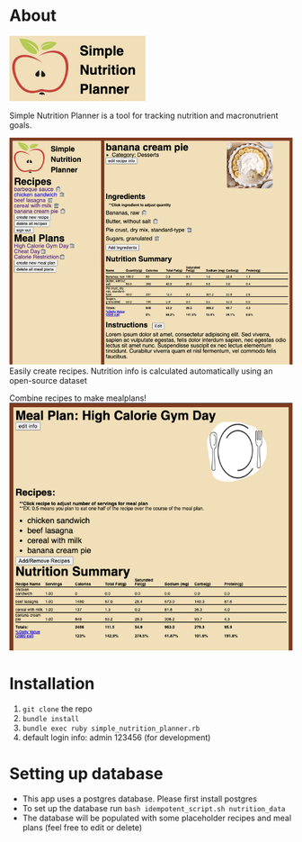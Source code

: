 # About
![logo](./public/images/logo_beige.png)

Simple Nutrition Planner is a tool for tracking nutrition and macronutrient goals.

![home](./public/images/recipes.png)
Easily create recipes. Nutrition info is calculated automatically using an open-source dataset

Combine recipes to make mealplans!
![home](./public/images/mealplan.png)

# Installation
1. `git clone` the repo
2. `bundle install`
3. `bundle exec ruby simple_nutrition_planner.rb`
4. default login info: admin 123456 (for development)

# Setting up database
- This app uses a postgres database. Please first install postgres
- To set up the database run `bash idempotent_script.sh nutrition_data`
- The database will be populated with some placeholder recipes and meal plans (feel free to edit or delete)
